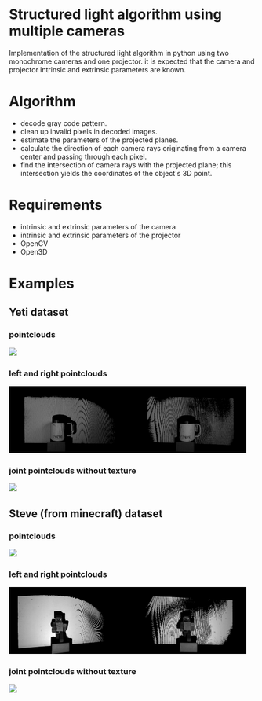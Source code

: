 # Structured light algorithm using multiple cameras

Implementation of the structured light algorithm in python using two monochrome cameras and one projector. it is expected that the  camera and projector intrinsic and extrinsic parameters are known.


# Algorithm
- decode gray code pattern.
- clean up invalid pixels in decoded images.
- estimate the parameters of the projected planes.
- calculate the direction of each camera rays originating from a camera center and passing through each pixel.
- find the intersection of camera rays with the projected plane; this intersection yields the coordinates of the object's 3D point.


# Requirements
- intrinsic and extrinsic parameters of the camera
- intrinsic and extrinsic parameters of the projector
- OpenCV
- Open3D

# Examples
## Yeti dataset
### pointclouds
![](docs/yeti_anim1.png)

### left and right pointclouds
<img src="docs/yeti_left_00340.png" alt="drawing" width="48%"/><img src="docs/yeti_right_00340.png" alt="drawing" width="48%"/>

### joint pointclouds without texture
![](docs/yeti_anim2.png)

## Steve (from minecraft) dataset
### pointclouds
![](docs/steve_anim1.png)

### left and right pointclouds
<img src="docs/steve_left_00410.png" alt="drawing" width="48%"/><img src="docs/steve_right_00340.png" alt="drawing" width="48%"/>

### joint pointclouds without texture
![](docs/steve_anim2.png)
